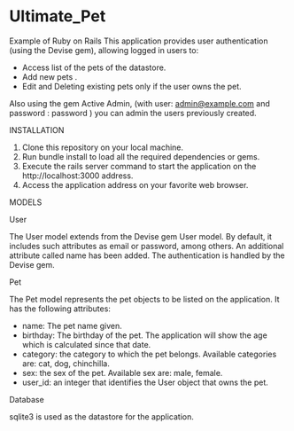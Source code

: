 # Ultimate_Pet
Example of Ruby on Rails
This application provides user authentication (using the Devise gem), allowing logged in users to:

- Access list of the pets of the datastore.
- Add new pets .
- Edit and Deleting existing pets only if the user owns the pet.


Also using the gem Active Admin, (with user: admin@example.com and password : password ) you can admin the users previously created.

INSTALLATION

1. Clone this repository on your local machine.
2. Run bundle install to load all the required dependencies or gems.
3. Execute the rails server command to start the application on the http://localhost:3000 address.
4. Access the application address on your favorite web browser.


MODELS


User

The User model extends from the Devise gem User model. By default, it includes such attributes as email or password, among others. An additional attribute called name has been added. The authentication is handled by the Devise gem.

Pet

The Pet model represents the pet objects to be listed on the application. It has the following attributes:

- name: The pet name given.
- birthday: The birthday of the pet. The application will show the age which is calculated since that date.
- category: the category to which the pet belongs. Available categories are: cat, dog, chinchilla.
- sex: the sex of the pet. Available sex are: male, female.
- user_id: an integer that identifies the User object that owns the pet.


Database

sqlite3 is used as the datastore for the application.
